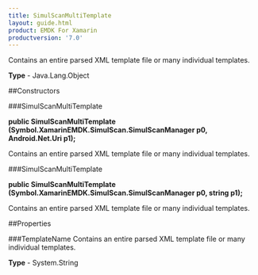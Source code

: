```yaml
---
title: SimulScanMultiTemplate
layout: guide.html
product: EMDK For Xamarin 
productversion: '7.0' 
---
```

Contains an entire parsed XML template file or many individual templates.

**Type** - Java.Lang.Object

##Constructors

###SimulScanMultiTemplate

**public SimulScanMultiTemplate (Symbol.XamarinEMDK.SimulScan.SimulScanManager p0, Android.Net.Uri p1);**

Contains an entire parsed XML template file or many individual templates.

###SimulScanMultiTemplate

**public SimulScanMultiTemplate (Symbol.XamarinEMDK.SimulScan.SimulScanManager p0, string p1);**

Contains an entire parsed XML template file or many individual templates.

##Properties

###TemplateName
Contains an entire parsed XML template file or many individual templates.

**Type** - System.String
